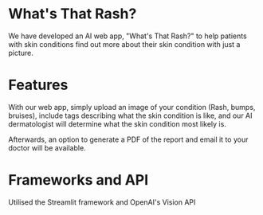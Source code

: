 # What's That Rash?

We have developed an AI web app, "What's That Rash?" to help patients with skin conditions find out more about their skin condition with just a picture.

# Features

With our web app, simply upload an image of your condition (Rash, bumps, bruises), include tags describing what the skin condition is like, and our AI dermatologist will determine what the skin condition most likely is.

Afterwards, an option to generate a PDF of the report and email it to your doctor will be available.

# Frameworks and API
Utilised the Streamlit framework and OpenAI's Vision API 
